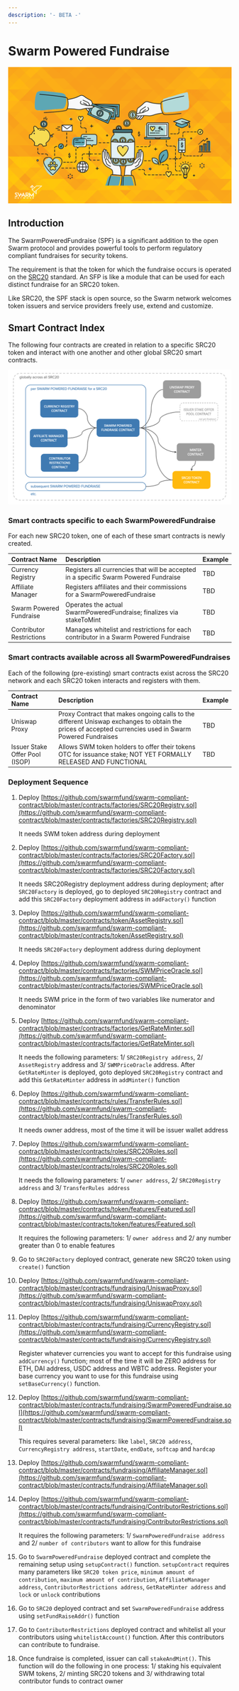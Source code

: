```yaml
---
description: '- BETA -'
---
```


# Swarm Powered Fundraise

![](../../.gitbook/assets/fundraising-hero.png)

## Introduction

The SwarmPoweredFundraise \(SPF\) is a significant addition to the open Swarm protocol and provides powerful tools to perform regulatory compliant fundraises for security tokens.

The requirement is that the token for which the fundraise occurs is operated on the [SRC20](https://www.swarm.fund/src20) standard. An SFP is like a module that can be used for each distinct fundraise for an SRC20 token.

Like SRC20, the SPF stack is open source, so the Swarm network welcomes token issuers and service providers freely use, extend and customize.

## Smart Contract Index

The following four contracts are created in relation to a specific SRC20 token and interact with one another and other global SRC20 smart contracts.

![](../../.gitbook/assets/spf-overview%20%281%29.png)

### Smart contracts specific to each SwarmPoweredFundraise

For each new SRC20 token, one of each of these smart contracts is newly created.

| Contract Name | Description | Example |
| :--- | :--- | :--- |
| Currency Registry | Registers all currencies that will be accepted in a specific Swarm Powered Fundraise | TBD |
| Affiliate Manager | Registers affiliates and their commissions for a SwarmPoweredFundraise | TBD |
| Swarm Powered Fundraise | Operates the actual SwarmPoweredFundraise; finalizes via stakeToMint | TBD |
| Contributor Restrictions | Manages whitelist and restrictions for each contributor in a Swarm Powered Fundraise | TBD |

### Smart contracts available across all SwarmPoweredFundraises

Each of the following \(pre-existing\) smart contracts exist across the SRC20 network and each SRC20 token interacts and registers with them.

| Contract Name | Description | Example |
| :--- | :--- | :--- |
| Uniswap Proxy | Proxy Contract that makes ongoing calls to the different Uniswap exchanges to obtain the prices of accepted currencies used in Swarm Powered Fundraises | TBD |
| Issuer Stake Offer Pool \(ISOP\) | Allows SWM token holders to offer their tokens OTC for issuance stake; NOT YET FORMALLY RELEASED AND FUNCTIONAL | TBD |

### Deployment Sequence

1. Deploy [https://github.com/swarmfund/swarm-compliant-contract/blob/master/contracts/factories/SRC20Registry.sol](https://github.com/swarmfund/swarm-compliant-contract/blob/master/contracts/factories/SRC20Registry.sol)

   It needs SWM token address during deployment

2. Deploy [https://github.com/swarmfund/swarm-compliant-contract/blob/master/contracts/factories/SRC20Factory.sol](https://github.com/swarmfund/swarm-compliant-contract/blob/master/contracts/factories/SRC20Factory.sol)

   It needs SRC20Registry deployment address during deployment; after `SRC20Factory` is deployed, go to deployed `SRC20Registry` contract and add this `SRC20Factory` deployment address in `addFactory()` function

3. Deploy [https://github.com/swarmfund/swarm-compliant-contract/blob/master/contracts/token/AssetRegistry.sol](https://github.com/swarmfund/swarm-compliant-contract/blob/master/contracts/token/AssetRegistry.sol)

   It needs `SRC20Factory` deployment address during deployment

4. Deploy [https://github.com/swarmfund/swarm-compliant-contract/blob/master/contracts/factories/SWMPriceOracle.sol](https://github.com/swarmfund/swarm-compliant-contract/blob/master/contracts/factories/SWMPriceOracle.sol)

   It needs SWM price in the form of two variables like numerator and denominator

5. Deploy [https://github.com/swarmfund/swarm-compliant-contract/blob/master/contracts/factories/GetRateMinter.sol](https://github.com/swarmfund/swarm-compliant-contract/blob/master/contracts/factories/GetRateMinter.sol)

   It needs the following parameters: 1/ `SRC20Registry address`, 2/ `AssetRegistry` address and 3/ `SWMPriceOracle` address. After `GetRateMinter` is deployed, goto deployed `SRC20Registry` contract and add this `GetRateMinter` address in `addMinter()` function

6. Deploy [https://github.com/swarmfund/swarm-compliant-contract/blob/master/contracts/rules/TransferRules.sol](https://github.com/swarmfund/swarm-compliant-contract/blob/master/contracts/rules/TransferRules.sol)

   It needs owner address, most of the time it will be issuer wallet address

7. Deploy [https://github.com/swarmfund/swarm-compliant-contract/blob/master/contracts/roles/SRC20Roles.sol](https://github.com/swarmfund/swarm-compliant-contract/blob/master/contracts/roles/SRC20Roles.sol)

   It needs the following parameters: 1/ `owner address`, 2/ `SRC20Registry address` and 3/ `TransferRules address`

8. Deploy [https://github.com/swarmfund/swarm-compliant-contract/blob/master/contracts/token/features/Featured.sol](https://github.com/swarmfund/swarm-compliant-contract/blob/master/contracts/token/features/Featured.sol)

   It requires the following parameters: 1/ `owner address` and 2/ any number greater than 0 to enable features

9. Go to `SRC20Factory` deployed contract, generate new SRC20 token using `create()` function
10. Deploy [https://github.com/swarmfund/swarm-compliant-contract/blob/master/contracts/fundraising/UniswapProxy.sol](https://github.com/swarmfund/swarm-compliant-contract/blob/master/contracts/fundraising/UniswapProxy.sol)
11. Deploy [https://github.com/swarmfund/swarm-compliant-contract/blob/master/contracts/fundraising/CurrencyRegistry.sol](https://github.com/swarmfund/swarm-compliant-contract/blob/master/contracts/fundraising/CurrencyRegistry.sol)

    Register whatever currencies you want to accept for this fundraise using `addCurrency()` function; most of the time it will be ZERO address for ETH, DAI address, USDC address and WBTC address. Register your base currency you want to use for this fundraise using `setBaseCurrency()` function.

12. Deploy [https://github.com/swarmfund/swarm-compliant-contract/blob/master/contracts/fundraising/SwarmPoweredFundraise.sol](https://github.com/swarmfund/swarm-compliant-contract/blob/master/contracts/fundraising/SwarmPoweredFundraise.sol)

    This requires several parameters: like `label`, `SRC20 address`, `CurrencyRegistry address`, `startDate`, `endDate`, `softcap` and `hardcap`

13. Deploy [https://github.com/swarmfund/swarm-compliant-contract/blob/master/contracts/fundraising/AffiliateManager.sol](https://github.com/swarmfund/swarm-compliant-contract/blob/master/contracts/fundraising/AffiliateManager.sol)
14. Deploy [https://github.com/swarmfund/swarm-compliant-contract/blob/master/contracts/fundraising/ContributorRestrictions.sol](https://github.com/swarmfund/swarm-compliant-contract/blob/master/contracts/fundraising/ContributorRestrictions.sol)

    It requires the following parameters: 1/ `SwarmPoweredFundraise address` and 2/ `number of contributors` want to allow for this fundraise

15. Go to `SwarmPoweredFundraise` deployed contract and complete the remaining setup using `setupContract()` function. `setupContract` requires many parameters like `SRC20 token price`, `minimum amount of contribution`, `maximum amount of contribution`, `AffiliateManager address`, `ContributorRestrictions address`, `GetRateMinter address` and `lock` or `unlock` contributions
16. Go to `SRC20` deployed contract and set `SwarmPoweredFundraise` address using `setFundRaiseAddr()` function
17. Go to `ContributorRestrictions` deployed contract and whitelist all your contributors using `whitelistAccount()` function. After this contributors can contribute to fundraise.
18. Once fundraise is completed, issuer can call `stakeAndMint()`. This function will do the following in one process: 1/ staking his equivalent SWM tokens, 2/ minting SRC20 tokens and 3/ withdrawing total contributor funds to contract owner 

